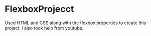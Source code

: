 # FlexboxProjecct
Used HTML and CSS along with the flexbox properties to create this project. I also took help from youtube.
